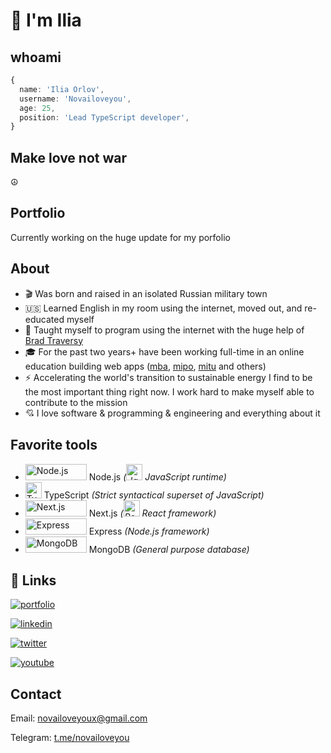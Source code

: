 [portfolio]: https://novailoveyou.com
[linkedin]: https://wwwlinkedin.com/in/ilia-orlov
[twitter]: https://twitter.com/novailoveyou
[youtube]: https://www.youtube.com/channel/UC2rI3sYpG6dH7acoTiQMXsQ
[mba]: https://moscow.mba
[mip]: https://mip.institute
[ipe]: https://ipo.msk.ru
[mipo]: https://mipo.msk.ru
[imo]: https://imo.msk.ru
[mitu]: https://mitu.institute
[brad]: https://github.com/bradtraversy
[telegram]: https://t.me/novailoveyou

# 👋 I'm Ilia

## whoami

```ts
{
  name: 'Ilia Orlov',
  username: 'Novailoveyou',
  age: 25,
  position: 'Lead TypeScript developer',
}
```

## Make love not war

☮️

## Portfolio

<!-- To view my portfolio [click here][portfolio] -->

Currently working on the huge update for my porfolio

## About

- 🎬 Was born and raised in an isolated Russian military town
- 🇺🇸 Learned English in my room using the internet, moved out, and re-educated myself
- 🐐 Taught myself to program using the internet with the huge help of [Brad Traversy][brad]
- 🎓 For the past two years+ have been working full-time in an online education building web apps ([mba][mba],
  [mipo][mipo], [mitu][mitu] and others)
- ⚡ Accelerating the world's transition to sustainable energy I find to be the most important thing right now. I work hard to make myself able to contribute to the mission
- 💘 I love software & programming & engineering and everything about it

## Favorite tools

- <img src='https://cdn.worldvectorlogo.com/logos/nodejs.svg' width='98px' height='26px' alt='Node.js' />
  Node.js <em>(<img src='https://cdn.worldvectorlogo.com/logos/logo-javascript.svg' width='26px' height='26px' alt='JavaScript' /> JavaScript runtime)</em>
- <img src='https://cdn.worldvectorlogo.com/logos/typescript-2.svg' width='26px' height='26px' alt='TypeScript' />
  TypeScript <em>(Strict syntactical superset of JavaScript)</em>
- <img src='https://cdn.worldvectorlogo.com/logos/nextjs-3.svg' width='98px' height='26px' alt='Next.js' />
  Next.js <em>(<img src='https://cdn.worldvectorlogo.com/logos/react-2.svg' width='26px' height='26px' alt='React.js' /> React framework)</em>
- <img src='https://cdn.worldvectorlogo.com/logos/express-109.svg' width='98px' height='26px' alt='Express' />
  Express <em>(Node.js framework)</em>
- <img src='https://cdn.worldvectorlogo.com/logos/mongodb-icon-1.svg' width='98px' height='26px' alt='MongoDB' />
  MongoDB <em>(General purpose database)</em>

## 🔗 Links

[![portfolio](https://img.shields.io/badge/my_portfolio-000?style=for-the-badge&logo=ko-fi&logoColor=white)][portfolio]

[![linkedin](https://img.shields.io/badge/linkedin-0A66C2?style=for-the-badge&logo=linkedin&logoColor=white)][linkedin]

[![twitter](https://img.shields.io/badge/twitter-1DA1F2?style=for-the-badge&logo=twitter&logoColor=white)][twitter]

[![youtube](https://img.shields.io/youtube/channel/views/UC2rI3sYpG6dH7acoTiQMXsQ?style=social)][youtube]

## Contact

Email: <novailoveyoux@gmail.com>

Telegram: [t.me/novailoveyou][telegram]
